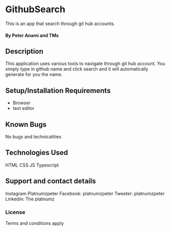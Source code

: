 # GithubSearch

This is an app that search through git hub accounts.

#### By **Peter Anami and TMs**
## Description
 This application uses various tools to navigate through git hub account. You simply type in github name and click search and it will automatically generate for you the name.
## Setup/Installation Requirements
* Browser
* text editor
## Known Bugs
No bugs and technicalities
## Technologies Used
HTML
CSS
JS
Typescript
## Support and contact details
Instagram Platnumzpeter
Facebook: platnumzpeter
Tweeter: platnumzpeter
Linkedin: The platnumz
### License
Terms and conditions apply